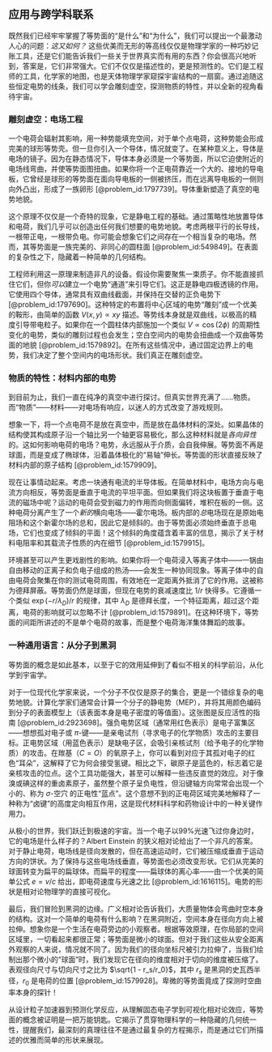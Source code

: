 ## 应用与跨学科联系

既然我们已经牢牢掌握了等势面的“是什么”和“为什么”，我们可以提出一个最激动人心的问题：*这又如何？* 这些优美而无形的等高线仅仅是物理学家的一种巧妙记账工具，还是它们能告诉我们一些关于世界真实而有用的东西？你会很高兴地听到，答案是，它们非常强大。它们不仅仅是描述性的，更是预测性的。它们是工程师的工具，化学家的地图，也是天体物理学家窥探宇宙结构的一扇窗。通过追随这些恒定电势的线条，我们可以学会雕刻虚空，探测物质的特性，并以全新的视角看待宇宙。

### 雕刻虚空：电场工程

一个电荷会辐射其影响，用一种势能填充空间，对于单个点电荷，这种势能会形成完美的球形等势壳。但一旦你引入一个导体，情况就变了。在某种意义上，导体是电场的镜子。因为在静态情况下，导体本身必须是一个等势面，所以它迫使附近的电场线弯曲，并使等势面图扭曲。如果你将一个正电荷靠近一个大的、接地的导电板，它曾经是球形的等势面在面向导电板的一侧被挤压，而在远离导电板的一侧则向外凸出，形成了一族卵形 [@problem_id:1797739]。导体重新塑造了真空的电势地貌。

这个原理不仅仅是一个奇特的现象，它是静电工程的基础。通过策略性地放置导体和电荷，我们几乎可以创造出任何我们想要的电势地貌。考虑两根平行的长导线，一根带正电，一根带负电。你可能会想象它们之间存在一个相当复杂的电场。然而，其等势面是一族完美的、非同心的圆柱面 [@problem_id:549849]。在表面的复杂性之下，隐藏着一种简单的几何结构。

工程师利用这一原理来制造非凡的设备。假设你需要聚焦一束质子。你不能直接抓住它们，但你*可以*建立一个电势“通道”来引导它们。这正是静电四极透镜的作用。它使用四个导体，通常具有双曲线截面，并保持在交替的正负电势下 [@problem_id:1797690]。这种特定的布置将中心区域的电势“雕刻”成一个优美的鞍形，由简单的函数 $V(x,y) \propto xy$ 描述。等势线本身就是双曲线，以极高的精度引导带电粒子。如果你在一个圆柱体内部施加一个类似 $V \propto \cos(2\phi)$ 的周期性变化的电势，类似的雕刻过程也会发生；空白空间内的电势会扭曲成一个双曲等势面的地貌 [@problem_id:1579892]。在所有这些情况中，通过固定边界上的电势，我们决定了整个空间内的电场形状。我们真正在雕刻虚空。

### 物质的特性：材料内部的电势

到目前为止，我们一直在纯净的真空中进行探讨。但真实世界充满了……物质。而“物质”——材料——对电场有响应，以迷人的方式改变了游戏规则。

想象一下，将一个点电荷不是放在真空中，而是放在晶体材料的深处。如果晶体的结构使其构成原子沿一个轴比另一个轴更容易极化，那么这种材料就是*各向异性*的。这如何影响电荷的电场？电势，永远服从于介质，会自我伸展。等势面不再是球面，而是变成了椭球体，沿着晶体极化的“易轴”伸长。等势面的形状直接反映了材料内部的原子结构 [@problem_id:1579909]。

现在让事情动起来。考虑一块通有电流的半导体板。在简单材料中，电场方向与电流方向相反，等势面是垂直于电流的平坦平面。但如果我们将这块板置于垂直于电流的磁场中呢？运动的电荷会受到磁力的作用而向侧面偏转，堆积在板的一侧。这种电荷分离产生了一个*新的*横向电场——霍尔电场。板内部的*总*电场现在是原始电阻场和这个新霍尔场的总和，因此它是倾斜的。由于等势面必须始终垂直于总电场，它们也变成了倾斜的平面！这个倾斜的角度蕴含着丰富的信息，揭示了关于材料电阻率和其载流子性质的内在细节 [@problem_id:1579915]。

环境甚至可以产生更戏剧性的影响。如果你将一个电荷浸入等离子体中——一锅由自由移动的正离子和负电子组成的热汤——会发生一种协同现象。等离子体中的自由电荷会聚集在你的测试电荷周围，有效地在一定距离外抵消了它的作用。这被称为德拜屏蔽。等势面仍然是球面，但现在电势的衰减速度比 $1/r$ 快得多。它遵循一个类似 $\exp(-r/\lambda_D)/r$ 的规律，其中 $\lambda_D$ 是德拜长度，一个特征距离，超过这个距离，电荷的影响就可以忽略不计 [@problem_id:1579891]。在这种环境下，等势面的间距所讲述的不是单个电荷的故事，而是整个电荷海洋集体舞蹈的故事。

### 一种通用语言：从分子到黑洞

等势面的概念是如此基本，以至于它的效用延伸到了看似不相关的科学前沿，从化学到宇宙学。

对于一位现代化学家来说，一个分子不仅仅是原子的集合，更是一个错综复杂的电势地貌。计算化学家们通常会计算一个分子的静电势（MEP），并将其用颜色编码到分子的表面模型上（该表面本身是电子密度的等值面）。这张图是反应活性的指南 [@problem_id:2923698]。强负电势区域（通常用红色表示）是电子富集区——想想孤对电子或 $\pi$-键——是亲电试剂（寻求电子的化学物质）攻击的主要目标。正电势区域（用蓝色表示）是缺电子区，会吸引亲核试剂（给予电子的化学物质）的攻击。在羰基（$C{=}O$）的氧原子上，你可以看到对应于其孤对电子的红色“耳朵”，这解释了它为何会接受氢键。相比之下，碳原子是蓝色的，标志着它是亲核攻击的位点。这个工具功能强大，甚至可以解释一些违反直觉的效应。对于像溴或碘这样的重卤素原子，虽然整个原子呈负电性，但沿键轴方向常常会出现一个小的、称为 $\sigma$-空穴 的正电性“蓝点”。这个意想不到的正电荷区域完美地解释了一种称为“卤键”的高度定向相互作用，这是现代材料科学和药物设计中的一种关键作用力。

从极小的世界，我们跃迁到极速的宇宙。当一个电子以99%光速飞过你身边时，它的电场是什么样子的？Albert Einstein 的狭义相对论给出了一个非凡的答案。对于静止电荷，电场线是径向发散的，但在高速运动时，它们被压缩成垂直于运动方向的饼状。为了保持与这些电场线垂直，等势面也必须改变形状。它们从完美的球面转变为扁平的扁球体。而扁平的程度——扁球体的离心率——由一个优美的简单公式 $e=v/c$ 给出，即电荷速度与光速之比 [@problem_id:1616115]。电势的形状是相对论物理学的直接可视化。

最后，我们冒险到黑洞的边缘。广义相对论告诉我们，大质量物体会弯曲时空本身的结构。这对一个简单的电荷有什么影响？在黑洞附近，空间本身在径向方向上被拉伸。想象你是一个生活在电荷旁边的小观察者。根据等效原理，在你局部的空间区域里，一切看起来都很正常；等势面是微小的球面。但对于我们这些从安全距离外观察的人来说，情况就不同了。因为我们的径向坐标尺被引力拉伸了，当我们绘制出那个微小的“球面”时，我们发现它在径向的维度相对于切向的维度被压缩了。表观径向尺寸与切向尺寸之比为 $\sqrt{1 - r_s/r_0}$，其中 $r_s$ 是黑洞的史瓦西半径，$r_0$ 是电荷的位置 [@problem_id:1579928]。卑微的等势面竟成了探测时空曲率本身的探针！

从设计粒子加速器到预测化学反应，从理解固态电子学到可视化相对论效应，等势面的概念被证明是一把万能钥匙。它揭示了贯穿物理科学的一种隐藏的几何统一性，提醒我们，最深刻的真理往往不是通过最复杂的方程揭示，而是通过它们所描述的优雅而简单的形状来展现。